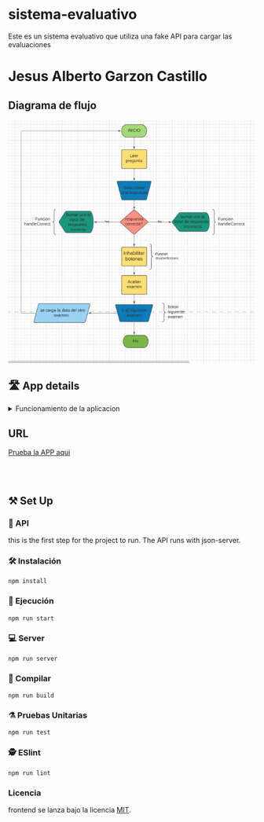 # sistema-evaluativo
Este es un sistema evaluativo que utiliza una fake API para cargar las evaluaciones

#  Jesus Alberto Garzon Castillo

## Diagrama de flujo

![final](./diagramaDeFlujo.png)


## 🛣️ App details
<details>
<summary>Funcionamiento de la aplicacion</summary>
<br>
Debes ingresar a la aplicacion completar el examen y se iran cargando tus aciertos y desaciertos en la parte superior, cuando finalices debes dar click al boton siguiente examen.

</details>

## URL

 [Prueba la APP aqui](https://app.netlify.com/sites/cocky-hodgkin-e5e89d/deploys/616d957eecf01c000760c11d)

<br>

<br>

## ⚒️ Set Up
### 🚚 API
this is the first step for the project to run. The API runs with json-server.


### 🛠️ Instalación
```
npm install
```

### 🏃 Ejecución
```
npm run start
```

### 💻 Server
```
npm run server
```

### 🧱 Compilar
```
npm run build
```

### ⚗️ Pruebas Unitarias
```
npm run test
```

### 🕵 ESlint
```
npm run lint
```

### Licencia
frontend se lanza bajo la licencia [MIT](https://opensource.org/licenses/MIT).
